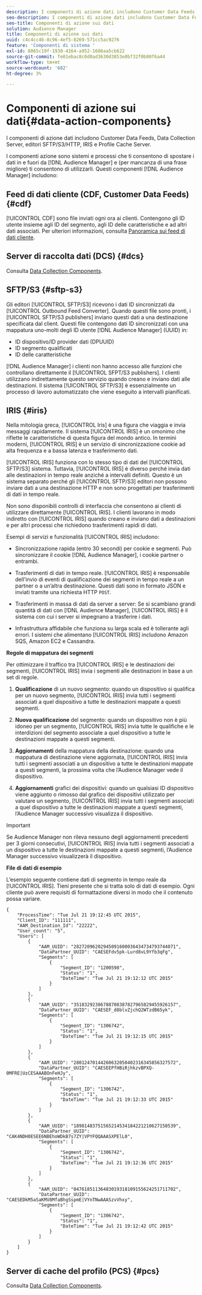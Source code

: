 ```yaml
---
description: I componenti di azione dati includono Customer Data Feeds, Data Collection Server, editori SFTP/S3/HTTP, IRIS e Profile Cache Server.
seo-description: I componenti di azione dati includono Customer Data Feeds, Data Collection Server, editori SFTP/S3/HTTP, IRIS e Profile Cache Server.
seo-title: Componenti di azione sui dati
solution: Audience Manager
title: Componenti di azione sui dati
uuid: c4c4cc46-8c96-4ef5-8269-571cc5ac9276
feature: 'Componenti di sistema '
exl-id: 8065c19f-1930-4164-a952-1686aa5cb622
source-git-commit: fe01ebac8c0d0ad3630d3853e0bf32f0b00f6a44
workflow-type: tm+mt
source-wordcount: '682'
ht-degree: 3%

---
```


# Componenti di azione sui dati{#data-action-components}

I componenti di azione dati includono Customer Data Feeds, Data Collection Server, editori SFTP/S3/HTTP, IRIS e Profile Cache Server.

<!-- 

c_compact.xml

 -->

I componenti azione sono sistemi e processi che ti consentono di spostare i dati in e fuori da [!DNL Audience Manager] e (per mancanza di una frase migliore) ti consentono di utilizzarli. Questi componenti [!DNL Audience Manager] includono:

## Feed di dati cliente (CDF, Customer Data Feeds) {#cdf}

[!UICONTROL CDF] sono file inviati ogni ora ai clienti. Contengono gli ID utente insieme agli ID del segmento, agli ID delle caratteristiche e ad altri dati associati. Per ulteriori informazioni, consulta [Panoramica sui feed di dati cliente](../../features/cdf-files.md).

## Server di raccolta dati (DCS) {#dcs}

Consulta [Data Collection Components](../../reference/system-components/components-data-collection.md).

## SFTP/S3 {#sftp-s3}

Gli editori [!UICONTROL SFTP/S3] ricevono i dati ID sincronizzati da [!UICONTROL Outbound Feed Converter]. Quando questi file sono pronti, i [!UICONTROL SFTP/S3 publishers] inviano questi dati a una destinazione specificata dal client. Questi file contengono dati ID sincronizzati con una mappatura uno-molti degli ID utente [!DNL Audience Manager] (UUID) in:

* ID dispositivo/ID provider dati (DPUUID)
* ID segmento qualificati
* ID delle caratteristiche

[!DNL Audience Manager] i clienti non hanno accesso alle funzioni che controllano direttamente il  [!UICONTROL SFPT/S3 publishers]. I clienti utilizzano indirettamente questo servizio quando creano e inviano dati alle destinazioni. Il sistema [!UICONTROL SFTP/S3] è essenzialmente un processo di lavoro automatizzato che viene eseguito a intervalli pianificati.

## IRIS {#iris}

Nella mitologia greca, [!UICONTROL Iris] è una figura che viaggia e invia messaggi rapidamente. Il sistema [!UICONTROL IRIS] è un omonimo che riflette le caratteristiche di questa figura del mondo antico. In termini moderni, [!UICONTROL IRIS] è un servizio di sincronizzazione cookie ad alta frequenza e a bassa latenza e trasferimento dati.

[!UICONTROL IRIS] funziona con lo stesso tipo di dati del  [!UICONTROL SFTP/S3] sistema. Tuttavia, [!UICONTROL IRIS] è diverso perché invia dati alle destinazioni in tempo reale anziché a intervalli definiti. Questo è un sistema separato perché gli [!UICONTROL SFTP/S3] editori non possono inviare dati a una destinazione HTTP e non sono progettati per trasferimenti di dati in tempo reale.

Non sono disponibili controlli di interfaccia che consentono ai clienti di utilizzare direttamente [!UICONTROL IRIS]. I clienti lavorano in modo indiretto con [!UICONTROL IRIS] quando creano e inviano dati a destinazioni e per altri processi che richiedono trasferimenti rapidi di dati.

Esempi di servizi e funzionalità [!UICONTROL IRIS] includono:

* Sincronizzazione rapida (entro 30 secondi) per cookie e segmenti. Può sincronizzare il cookie [!DNL Audience Manager], i cookie partner o entrambi.
* Trasferimenti di dati in tempo reale. [!UICONTROL IRIS] è responsabile dell’invio di eventi di qualificazione dei segmenti in tempo reale a un partner o a un’altra destinazione. Questi dati sono in formato JSON e inviati tramite una richiesta HTTP `POST`.

* Trasferimenti in massa di dati da server a server: Se si scambiano grandi quantità di dati con [!DNL Audience Manager], [!UICONTROL IRIS] è il sistema con cui i server si impegnano a trasferire i dati.

* Infrastruttura affidabile che funziona su larga scala ed è tollerante agli errori. I sistemi che alimentano [!UICONTROL IRIS] includono Amazon SQS, Amazon EC2 e Cassandra.

**Regole di mappatura dei segmenti**

Per ottimizzare il traffico tra [!UICONTROL IRIS] e le destinazioni dei segmenti, [!UICONTROL IRIS] invia i segmenti alle destinazioni in base a un set di regole.

1. **Qualificazione** di un nuovo segmento: quando un dispositivo si qualifica per un nuovo segmento,  [!UICONTROL IRIS] invia tutti i segmenti associati a quel dispositivo a tutte le destinazioni mappate a questi segmenti.

1. **Nuova qualificazione** del segmento: quando un dispositivo non è più idoneo per un segmento,  [!UICONTROL IRIS] invia tutte le qualifiche e le interdizioni del segmento associate a quel dispositivo a tutte le destinazioni mappate a questi segmenti.

1. **Aggiornamenti** della mappatura della destinazione: quando una mappatura di destinazione viene aggiornata,  [!UICONTROL IRIS] invia tutti i segmenti associati a un dispositivo a tutte le destinazioni mappate a questi segmenti, la prossima volta che l’Audience Manager vede il dispositivo.

1. **Aggiornamenti** grafici dei dispositivi: quando un qualsiasi ID dispositivo viene aggiunto o rimosso dal grafico dei dispositivi utilizzato per valutare un segmento,  [!UICONTROL IRIS] invia tutti i segmenti associati a quel dispositivo a tutte le destinazioni mappate a questi segmenti, l’Audience Manager successivo visualizza il dispositivo.

>[!IMPORTANT]
>
>Se Audience Manager non rileva nessuno degli aggiornamenti precedenti per 3 giorni consecutivi, [!UICONTROL IRIS] invia tutti i segmenti associati a un dispositivo a tutte le destinazioni mappate a questi segmenti, l’Audience Manager successivo visualizzerà il dispositivo.

**File di dati di esempio**

L’esempio seguente contiene dati di segmento in tempo reale da [!UICONTROL IRIS]. Tieni presente che si tratta solo di dati di esempio. Ogni cliente può avere requisiti di formattazione diversi in modo che il contenuto possa variare.

```
{
    "ProcessTime": "Tue Jul 21 19:12:45 UTC 2015",
    "Client_ID": "111111",
    "AAM_Destination_Id": "22222",
    "User_count": "5",
    "Users": [
        {
            "AAM_UUID": "28272096202945091600036434734793744071",
            "DataPartner_UUID": "CAESEFdv5pk-Lurd8vL9Yfb3qFg",
            "Segments": [
                {
                    "Segment_ID": "1200598",
                    "Status": "1",
                    "DateTime": "Tue Jul 21 19:12:12 UTC 2015"
                }
            ]
        },
        {
            "AAM_UUID": "35183292386788708387827965829455926157",
            "DataPartner_UUID": "CAESEF_d8blvZjchQ2WTzdB65yk",
            "Segments": [
                {
                    "Segment_ID": "1306742",
                    "Status": "1",
                    "DateTime": "Tue Jul 21 19:12:15 UTC 2015"
                }
            ]
        },
        {
            "AAM_UUID": "28012470144260632050402316345856327572",
            "DataPartner_UUID": "CAESEEPfHBiRjhkzvBPXQ-0MFRE|UzCESAAABOnFeHJy",
            "Segments": [
                {
                    "Segment_ID": "1306742",
                    "Status": "1",
                    "DateTime": "Tue Jul 21 19:12:33 UTC 2015"
                }
            ]
        },
        {
            "AAM_UUID": "18981483751565214534184221210627150539",
            "DataPartner_UUID": "CAK4NDH0ESEE6NBEhoWDkB7s7ZY|VPYFQQAAASXPElL0",
            "Segments": [
                {
                    "Segment_ID": "1306742",
                    "Status": "1",
                    "DateTime": "Tue Jul 21 19:12:36 UTC 2015"
                }
            ]
        },
        {
            "AAM_UUID": "04761851136483019318109155624251711702",
            "DataPartner_UUID": "CAESEDkM5aSaKMV8MfaBhgSspmE|VYnTNwAAASzvVhxy",
            "Segments": [
                {
                    "Segment_ID": "1306742",
                    "Status": "1",
                    "DateTime": "Tue Jul 21 19:12:42 UTC 2015"
                }
            ]
        }
    ]
}
```

## Server di cache del profilo (PCS) {#pcs}

Consulta [Data Collection Components](../../reference/system-components/components-data-collection.md).
